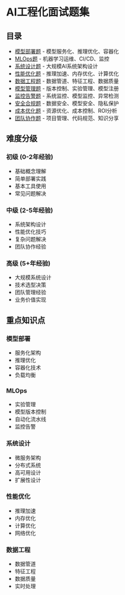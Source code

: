 # AI工程化面试题集

## 目录

- [模型部署题](./model-deployment.md) - 模型服务化、推理优化、容器化
- [MLOps题](./mlops.md) - 机器学习运维、CI/CD、监控
- [系统设计题](./system-design.md) - 大规模AI系统架构设计
- [性能优化题](./performance-optimization.md) - 推理加速、内存优化、计算优化
- [数据工程题](./data-engineering.md) - 数据管道、特征工程、数据质量
- [模型管理题](./model-management.md) - 版本控制、实验管理、模型注册
- [监控告警题](./monitoring-alerting.md) - 系统监控、模型监控、异常检测
- [安全合规题](./security-compliance.md) - 数据安全、模型安全、隐私保护
- [成本优化题](./cost-optimization.md) - 资源优化、成本控制、ROI分析
- [团队协作题](./team-collaboration.md) - 项目管理、代码规范、知识分享

## 难度分级

### 初级 (0-2年经验)
- 基础概念理解
- 简单部署实践
- 基本工具使用
- 常见问题解决

### 中级 (2-5年经验)
- 系统架构设计
- 性能优化技巧
- 复杂问题解决
- 团队协作经验

### 高级 (5+年经验)
- 大规模系统设计
- 技术选型决策
- 团队管理经验
- 业务价值实现

## 重点知识点

### 模型部署
- 服务化架构
- 推理优化
- 容器化技术
- 负载均衡

### MLOps
- 实验管理
- 模型版本控制
- 自动化流水线
- 监控告警

### 系统设计
- 微服务架构
- 分布式系统
- 高可用设计
- 扩展性设计

### 性能优化
- 推理加速
- 内存优化
- 计算优化
- 网络优化

### 数据工程
- 数据管道
- 特征工程
- 数据质量
- 实时处理
